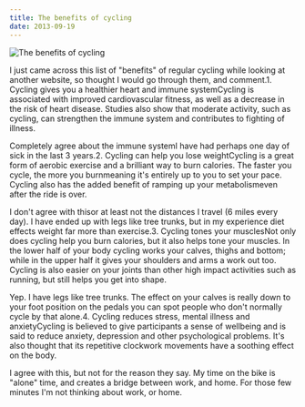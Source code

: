```yaml
---
title: The benefits of cycling
date: 2013-09-19
---
```


![The benefits of cycling](https://source.unsplash.com/jpkvklXwt98/1600x900)

I just came across this list of "benefits" of regular cycling while looking at another website, so thought I would go through them, and comment.1. Cycling gives you a healthier heart and immune systemCycling is associated with improved cardiovascular fitness, as well as a decrease in the risk of heart disease. Studies also show that moderate activity, such as cycling, can strengthen the immune system and contributes to fighting of illness.

Completely agree about the immune systemI have had perhaps one day of sick in the last 3 years.2. Cycling can help you lose weightCycling is a great form of aerobic exercise and a brilliant way to burn calories. The faster you cycle, the more you burnmeaning it's entirely up to you to set your pace. Cycling also has the added benefit of ramping up your metabolismeven after the ride is over.

I don't agree with thisor at least not the distances I travel (6 miles every day). I have ended up with legs like tree trunks, but in my experience diet effects weight far more than exercise.3. Cycling tones your musclesNot only does cycling help you burn calories, but it also helps tone your muscles. In the lower half of your body cycling works your calves, thighs and bottom; while in the upper half it gives your shoulders and arms a work out too. Cycling is also easier on your joints than other high impact activities such as running, but still helps you get into shape.

Yep. I have legs like tree trunks. The effect on your calves is really down to your foot position on the pedals you can spot people who don't normally cycle by that alone.4. Cycling reduces stress, mental illness and anxietyCycling is believed to give participants a sense of wellbeing and is said to reduce anxiety, depression and other psychological problems. It's also thought that its repetitive clockwork movements have a soothing effect on the body.

I agree with this, but not for the reason they say. My time on the bike is "alone" time, and creates a bridge between work, and home. For those few minutes I'm not thinking about work, or home.